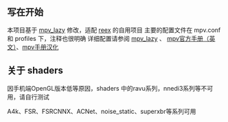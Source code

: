 ## 写在开始
本项目基于 [mpv_lazy](https://github.com/hooke007/MPV_lazy) 修改，适配 [reex](https://gitee.com/lntls/reex) 的自用项目
主要的配置文件在 mpv.conf 和 profiles 下，注释也很明确
详细配置请参阅 [mpv_lazy](https://github.com/hooke007/MPV_lazy) 、
[mpv官方手册（英文）](https://mpv.io/manual/master/)、[mpv手册汉化](https://hooke007.github.io/official_man/index.html)

## 关于 shaders
因手机端OpenGL版本低等原因，shaders 中的ravu系列，nnedi3系列等不可用，请自行测试

A4k、FSR、FSRCNNX、ACNet、noise_static、superxbr等系列可用
